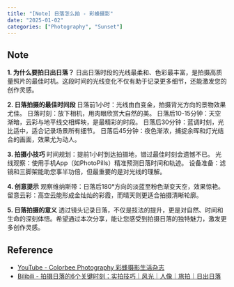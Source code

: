 ```yaml
---
title: "[Note] 日落怎么拍 - 彩蜂摄影"
date: "2025-01-02"
categories: ["Photography", "Sunset"]
---
```



## Note 
**1. 为什么要拍日出日落？**
日出日落时段的光线最柔和、色彩最丰富，是拍摄高质量照片的最佳时机。这段时间的光线变化不仅有助于记录更多细节，还能激发您的创作灵感。

**2. 日落拍摄的最佳时间段**
日落前1小时：光线由白变金，拍摄背光方向的景物效果尤佳。
日落时刻：放下相机，用肉眼欣赏大自然的美。
日落后10-15分钟：天空渐暗，云彩与地平线交相辉映，是最精彩的时段。
日落后30分钟：蓝调时刻，光比适中，适合记录场景所有细节。
日落后45分钟：夜色渐浓，捕捉余晖和灯光结合的画面，效果尤为动人。

**3. 拍摄小技巧**
时间规划：提前1小时到达拍摄地，错过最佳时刻会遗憾不已。
光线观察：使用手机App（如PhotoPills）精准预测日落时间和轨迹。
设备准备：滤镜和三脚架能助您事半功倍，但最重要的是对光线的理解。

**4. 创意提示**
观察维纳斯带：日落后180°方向的淡蓝至粉色渐变天空，效果惊艳。
留意云彩：高空云能形成金灿灿的彩霞，而晴天则更适合拍摄清晰轮廓。

**5. 日落拍摄的意义**
透过镜头记录日落，不仅是技法的提升，更是对自然、时间和生命的深刻体悟。希望通过本次分享，能让您感受到拍摄日落的独特魅力，激发更多创作灵感。


## Reference 
- [YouTube - Colorbee Photography 彩蜂摄影生活杂志](https://www.youtube.com/watch?v=-C2nNlNPXOM)
- [Bilibili - 拍摄日落的6个关键时刻：实拍技巧｜风光｜人像｜旅拍｜日出日落](https://www.bilibili.com/video/BV1ZRCuYuEjL)